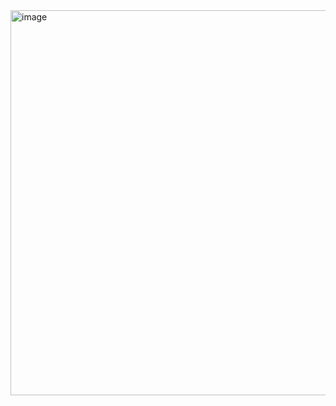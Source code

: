<img width="4112" height="616" alt="image" src="https://github.com/user-attachments/assets/8cba8e8c-7402-4934-9640-6e37bd4b775c" />
